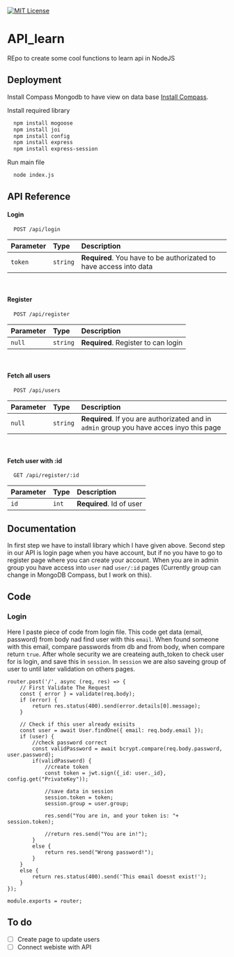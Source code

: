 [![MIT License](https://img.shields.io/badge/License-MIT-green.svg)](https://choosealicense.com/licenses/mit/)

# API_learn

REpo to create some cool functions to learn api in NodeJS


## Deployment

Install Compass Mongodb to have view on data base
[Install Compass](https://www.mongodb.com/try/download/compass).

Install required library

```bash
  npm install mogoose
  npm install joi
  npm install config
  npm install express
  npm install express-session
```

Run main file
```bash
  node index.js
```
## API Reference

#### Login 

```
  POST /api/login
```

| Parameter | Type     | Description                |
| :-------- | :------- | :------------------------- |
| `token`   | `string` | **Required**. You have to be authorizated to have access into data |

</br>

#### Register

```
  POST /api/register
```

| Parameter | Type     | Description                       |
| :-------- | :------- | :-------------------------------- |
| `null`    | `string` | **Required**. Register to can login |

</br>

#### Fetch all users

```
  POST /api/users
```

| Parameter | Type     | Description                       |
| :-------- | :------- | :-------------------------------- |
| `null`    | `string` | **Required**. If you are authorizated and in `admin` group you have acces inyo this page |

</br>

#### Fetch user with :id

```
  GET /api/register/:id
```

| Parameter | Type     | Description                       |
| :-------- | :------- | :-------------------------------- |
| `id`    | `int` | **Required**. Id of user |



## Documentation
In first step we have to install library which I have given above.
Second step in our API is login page when you have account, but if no you have to go to register page where you can create your account.
When you are in admin group you have access into `user` nad `user/:id` pages (Currently group can change in MongoDB Compass, but I work on this).

## Code

### Login

Here I paste piece of code from login file. This code get data (email, password) from body nad find user with this `email`.
When found someone with this email, compare passwords from db and from body, when compare return `true`.
After whole security we are createing auth_token to check user for is login, and save this in `session`.
In `session` we are also saveing group of user to until later validation on others pages.

```node
router.post('/', async (req, res) => {
    // First Validate The Request
    const { error } = validate(req.body);
    if (error) {
        return res.status(400).send(error.details[0].message);
    }

    // Check if this user already exisits
    const user = await User.findOne({ email: req.body.email });
    if (user) {
        //check password correct
        const validPassword = await bcrypt.compare(req.body.password, user.password);
        if(validPassword) {
            //create token
            const token = jwt.sign({_id: user._id}, config.get("PrivateKey"));

            //save data in session
            session.token = token;
            session.group = user.group;

            res.send("You are in, and your token is: "+ session.token);

            //return res.send("You are in!");
        }
        else {
            return res.send("Wrong password!");
        }
    } 
    else {
        return res.status(400).send('This email doesnt exist!');
    }
});

module.exports = router;
```

## To do
- [ ] Create page to update users
- [ ] Connect webiste with API
